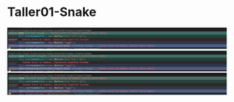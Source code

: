 # Taller01-Snake
<img title="captura_integrante 1" alt="Alt text" src="/image/captura_integrante1.png">
<img title="captura_integrante 2" alt="Alt text" src="/image/iNTEGRANTE2.png">
<img title="captura_integrante 3" alt="Alt text" src="/image/Integrante3.png">